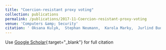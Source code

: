 ```yaml
---
title: "Coercion-resistant proxy voting"
collection: publications
permalink: /publications/2017-11-Coercion-resistant-proxy-voting
venue: 'Computers &amp; Security'
citation: ' Oksana Kulyk,  Stephan Neumann,  Karola Marky,  Jurlind Budurushi,  Melanie Volkamer, &quot;Coercion-resistant proxy voting.&quot; Computers &amp;amp; Security, 2017.'
---
```

Use [Google Scholar](https://scholar.google.com/scholar?q=Coercion+resistant+proxy+voting){:target="_blank"} for full citation